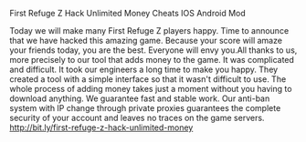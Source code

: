 First Refuge Z Hack Unlimited Money Cheats IOS Android Mod

Today we will make many First Refuge Z players happy. Time to announce that we have hacked this amazing game. Because your score will amaze your friends today, you are the best. Everyone will envy you.All thanks to us, more precisely to our tool that adds money to the game. It was complicated and difficult. It took our engineers a long time to make you happy. They created a tool with a simple interface so that it wasn't difficult to use. The whole process of adding money takes just a moment without you having to download anything. We guarantee fast and stable work. Our anti-ban system with IP change through private proxies guarantees the complete security of your account and leaves no traces on the game servers. http://bit.ly/first-refuge-z-hack-unlimited-money
